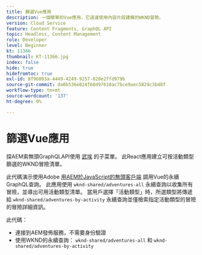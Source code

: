 ```yaml
---
title: 篩選Vue應用
description: 一個簡單的Vue應用，它過濾使用內容片段建模的WKND冒險。
version: Cloud Service
feature: Content Fragments, GraphQL API
topic: Headless, Content Management
role: Developer
level: Beginner
kt: 11366
thumbnail: KT-11366.jpg
index: false
hide: true
hidefromtoc: true
exl-id: 8f96093a-4449-4249-9257-028e2ffd979b
source-git-commit: da0b536e824f68d97618ac7bce9aec5829c3b48f
workflow-type: tm+mt
source-wordcount: '137'
ht-degree: 0%

---
```


# 篩選Vue應用

探AEM索無頭GraphQLAPI使用 [武埃](https://vuejs.org/) 的子菜單。 此React應用建立可按活動類型篩選的WKND冒險清單。

此代碼演示使用Adobe [用AEM於JavaScript的無頭客戶端](https://github.com/adobe/aem-headless-client-js/blob/main/api-reference.md) 調用Vue的永續GraphQL查詢。 此應用使用 `wknd-shared/adventures-all` 永續查詢以收集所有冒險，並導出可用活動類型清單。 當用戶選擇「活動類型」時，所選類型將傳遞給 `wknd-shared/adventures-by-activity` 永續查詢並僅檢索指定活動類型的冒險的冒險詳細資訊。

此代碼：

+ 連接到AEM發佈服務，不需要身份驗證
+ 使用WKND的永續查詢： `wknd-shared/adventures-all` 和 `wknd-shared/adventures-by-activity`
